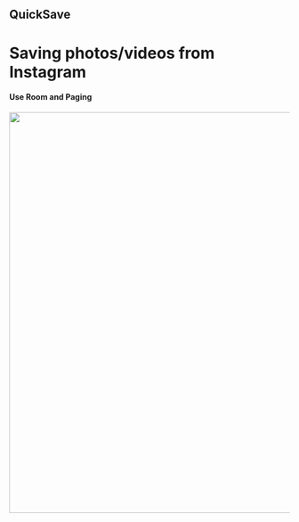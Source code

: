 ## QuickSave
# Saving photos/videos from Instagram
#### Use Room and Paging
<img src="https://github.com/kimcy929/QuickSave/blob/master/quicksave/art/device-2018-03-08-160045.png" height=720/>

